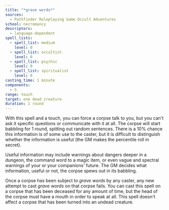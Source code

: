 ```yaml
---
title: "*grave words*"
sources:
  - Pathfinder Roleplaying Game Occult Adventures
school: necromancy
descriptors:
  - language-dependent
spell_lists:
  - spell_list: medium
    level: 0
  - spell_list: occultist
    level: 0
  - spell_list: psychic
    level: 0
  - spell_list: spiritualist
    level: 0
casting_time: 1 minute
components:
  - S
range: touch
target: one dead creature
duration: 1 round
---
```


With this spell and a touch, you can force a corpse talk to you, but you can't ask it specific questions or communicate with it at all. The corpse will start babbling for 1 round, spitting out random sentences. There is a 10% chance this information is of some use to the caster, but it is difficult to distinguish whether the information is useful (the GM makes the percentile roll in secret).

Useful information may include warnings about dangers deeper in a dungeon, the command word to a magic item, or even vague and spectral warnings of your or your companions' future. The GM decides what information, useful or not, the corpse spews out in its babbling.

Once a corpse has been subject to *grave words* by any caster, any new attempt to cast *grave words* on that corpse fails. You can cast this spell on a corpse that has been deceased for any amount of time, but the head of the corpse must have a mouth in order to speak at all. This spell doesn't affect a corpse that has been turned into an undead creature.
